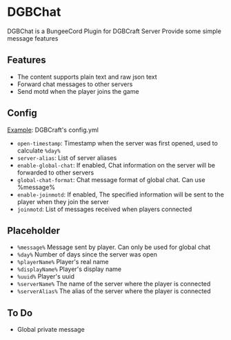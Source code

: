 # DGBChat
 
 DGBChat is a BungeeCord Plugin for DGBCraft Server
 Provide some simple message features

## Features
- The content supports plain text and raw json text
- Forward chat messages to other servers
- Send motd when the player joins the game

## Config
[Example](example/config.yml): DGBCraft's config.yml
- `open-timestamp`: Timestamp when the server was first opened, used to calculate `%day%`
- `server-alias`: List of server aliases
- `enable-global-chat`: If enabled, Chat information on the server will be forwarded to other servers
- `global-chat-format`: Chat message format of global chat. Can use %message%
- `enable-joinmotd`: If enabled, The specified information will be sent to the player when they join the server
- `joinmotd`: List of messages received when players connected

## Placeholder
- `%message%` Message sent by player. Can only be used for global chat
- `%day%` Number of days since the server was open
- `%playerName%` Player's real name
- `%displayName%` Player's display name
- `%uuid%` Player's uuid
- `%serverName%` The name of the server where the player is connected
- `%serverAlias%` The alias of the server where the player is connected

## To Do
- Global private message